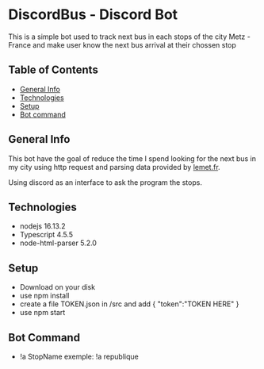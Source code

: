 # DiscordBus - Discord Bot

This is a simple bot used to track next bus in each stops of the city Metz - France and make user know the next bus arrival at their chossen stop

## Table of Contents

* [General Info](#general-info)
* [Technologies](#technologies)
* [Setup](#setup)
* [Bot command]($)

## General Info

This bot have the goal of reduce the time I spend looking for the next bus in my city using http request and parsing data provided by [lemet.fr](https://www.lemet.fr).

Using discord as an interface to ask the program the stops.

## Technologies

* nodejs 16.13.2
* Typescript 4.5.5
* node-html-parser 5.2.0

## Setup

* Download on your disk
* use npm install
* create a file TOKEN.json in /src and add
{
    "token":"TOKEN HERE"
}
* use npm start

## Bot Command

* !a StopName  exemple: !a republique
